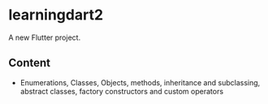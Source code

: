 # learningdart2

A new Flutter project.

## Content

- Enumerations, Classes, Objects, methods, inheritance and subclassing, abstract classes, factory constructors and custom operators
